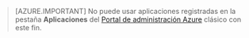> [AZURE.IMPORTANT]
No puede usar aplicaciones registradas en la pestaña **Aplicaciones** del [Portal de administración Azure](https://manage.windowsazure.com/) clásico con este fin.

<!----HONumber=Oct15_HO3-->